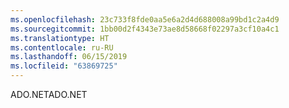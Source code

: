 ```yaml
---
ms.openlocfilehash: 23c733f8fde0aa5e6a2d4d688008a99bd1c2a4d9
ms.sourcegitcommit: 1bb00d2f4343e73ae8d58668f02297a3cf10a4c1
ms.translationtype: HT
ms.contentlocale: ru-RU
ms.lasthandoff: 06/15/2019
ms.locfileid: "63869725"
---
```

<span data-ttu-id="7757f-101">ADO.NET</span><span class="sxs-lookup"><span data-stu-id="7757f-101">ADO.NET</span></span>